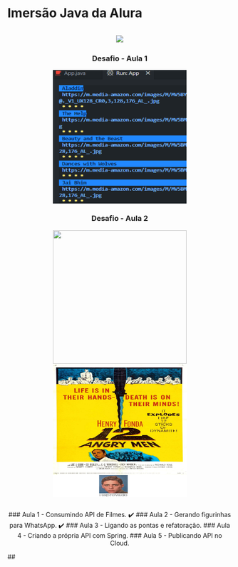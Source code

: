 
<h1 style="display: inline-block;" align="center">Imersão Java da Alura</h1>

<p align="center">
<img src="http://img.shields.io/static/v1?label=STATUS&message=EM%20DESENVOLVIMENTO&color=GREEN&style=for-the-badge">
</p>

<h3 align="center">Desafio - Aula 1</h3>
<p align="center">
<img align="center" width="300" height="300" src="https://github.com/LucasCosta0011/Imersao-Java-Stickers-Alura/blob/main/desafio-terminal.png">
</p>

<h3 align="center">Desafio - Aula 2</h3>
<p align="center">
<img align="center" width="300" height="300" margin="10" src="https://github.com/LucasCosta0011/Imersao-Java-Stickers-Alura/blob/main/The%20Dark%20Knight.png">
<img align="center" width="300" height="300" margin="10" src="https://github.com/LucasCosta0011/Imersao-Java-Stickers-Alura/blob/main/12%20Angry%20Men.png">
</p>

##
<p align="center">
### Aula 1 - Consumindo API de Filmes. ✔️
### Aula 2 - Gerando figurinhas para WhatsApp. ✔️
### Aula 3 - Ligando as pontas e refatoração.
### Aula 4 - Criando a própria API com Spring.
### Aula 5 - Publicando API no Cloud.
</p>
##
